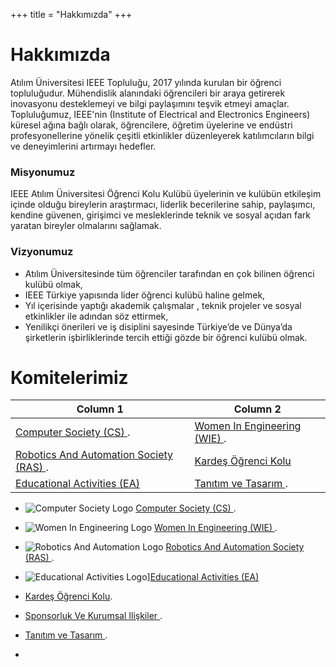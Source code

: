 +++
title = "Hakkımızda"
+++

# Hakkımızda

Atılım Üniversitesi IEEE Topluluğu, 2017 yılında kurulan bir öğrenci topluluğudur. Mühendislik alanındaki öğrencileri bir araya getirerek inovasyonu desteklemeyi ve bilgi paylaşımını teşvik etmeyi amaçlar. Topluluğumuz, IEEE'nin (Institute of Electrical and Electronics Engineers) küresel ağına bağlı olarak, öğrencilere, öğretim üyelerine ve endüstri profesyonellerine yönelik çeşitli etkinlikler düzenleyerek katılımcıların bilgi ve deneyimlerini artırmayı hedefler.

### Misyonumuz

IEEE Atılım Üniversitesi Öğrenci Kolu Kulübü üyelerinin ve kulübün etkileşim içinde
olduğu bireylerin araştırmacı, liderlik becerilerine sahip, paylaşımcı, kendine güvenen,
girişimci ve mesleklerinde teknik ve sosyal açıdan fark yaratan bireyler olmalarını sağlamak.

### Vizyonumuz

- Atılım Üniversitesinde tüm öğrenciler tarafından en çok bilinen öğrenci kulübü olmak,
- IEEE Türkiye yapısında lider öğrenci kulübü haline gelmek,
- Yıl içerisinde yaptığı akademik çalışmalar , teknik projeler ve sosyal etkinlikler ile
adından söz ettirmek,
- Yenilikçi önerileri ve iş disiplini sayesinde Türkiye’de ve Dünya’da şirketlerin
işbirliklerinde tercih ettiği gözde bir öğrenci kulübü olmak.

# Komitelerimiz

| Column 1 | Column 2 |
| -------- | -------- |
| [Computer Society (CS) ](https://ieee-atilim.github.io/ourteam/wie).      | [Women In Engineering (WIE) ](https://ieee-atilim.github.io/ourteam/wie).    | 
| [Robotics And Automation Society (RAS) ](https://ieee-atilim.github.io/ourteam/ras).| [Kardeş Öğrenci Kolu](https://ieee-atilim.github.io/ourteam/kok)   |
| [Educational Activities (EA) ](https://ieee-atilim.github.io/ourteam/ea) | [Tanıtım ve Tasarım ](https://ieee-atilim.github.io/ourteam/tt).

 


- ![Computer Society Logo](/img/comittee_logo/cs_logo.png ) [Computer Society (CS) ](https://ieee-atilim.github.io/ourteam/wie).

- ![Women In Engineering Logo](/img/comittee_logo/wie_logo.png ) [Women In Engineering (WIE) ](https://ieee-atilim.github.io/ourteam/wie). 

- ![Robotics And Automation Logo](/img/comittee_logo/ras_logo.png ) [Robotics And Automation Society (RAS) ](https://ieee-atilim.github.io/ourteam/ras). 

- ![Educational Activities Logo](/img/comittee_logo/ea_logo.png)][Educational Activities (EA) ](https://ieee-atilim.github.io/ourteam/ea)

- [Kardeş Öğrenci Kolu](https://ieee-atilim.github.io/ourteam/kok).

- [Sponsorluk Ve Kurumsal Ilişkiler ](https://ieee-atilim.github.io/ourteam/sk).

- [Tanıtım ve Tasarım ](https://ieee-atilim.github.io/ourteam/tt).

-  

